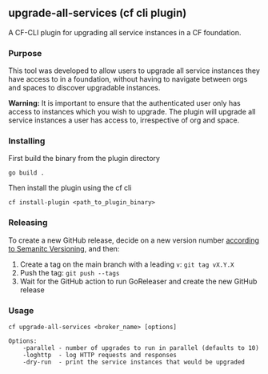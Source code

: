 ## upgrade-all-services (cf cli plugin)

A CF-CLI plugin for upgrading all service instances in a CF foundation.

### Purpose
This tool was developed to allow users to upgrade all service instances they have access to in a foundation, without having to navigate between orgs and spaces to discover upgradable instances.

**Warning:** It is important to ensure that the authenticated user only has access to instances which you wish to upgrade. The plugin will upgrade all service instances a user has access to, irrespective of org and space. 

### Installing
First build the binary from the plugin directory
```
go build .
```
Then install the plugin using the cf cli
```
cf install-plugin <path_to_plugin_binary>
```

### Releasing
To create a new GitHub release, decide on a new version number [according to Semanitc Versioning](https://semver.org/), and then:
1. Create a tag on the main branch with a leading `v`:
   `git tag vX.Y.X`
1. Push the tag:
   `git push --tags`
1. Wait for the GitHub action to run GoReleaser and create the new GitHub release


### Usage

```
cf upgrade-all-services <broker_name> [options]

Options:
    -parallel - number of upgrades to run in parallel (defaults to 10)
    -loghttp  - log HTTP requests and responses
    -dry-run  - print the service instances that would be upgraded
```
